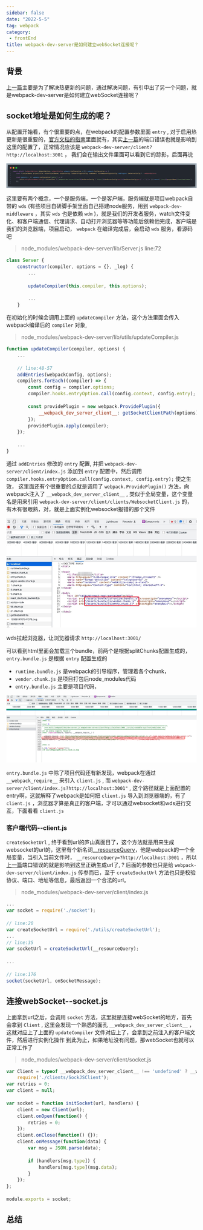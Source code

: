 ```yaml
---
sidebar: false
date: "2022-5-5"
tag: webpack
category: 
 - frontEnd  
title: webpack-dev-server是如何建立webSocket连接呢？
---
```


[pre]:./%E7%BB%99%E5%85%AC%E5%8F%B8%E9%A1%B9%E7%9B%AE%E5%8A%A0%E4%B8%8A%E7%83%AD%E6%9B%B4%E6%96%B0%E5%8A%9F%E8%83%BD.md

## 背景

[上一篇][pre]主要是为了解决热更新的问题，通过解决问题，有引申出了另一个问题，就是webpack-dev-server是如何建立webSocket连接呢？

## socket地址是如何生成的呢？

从配置开始看，有个很重要的点，在webpack的配置参数里面 `entry` , 对于启用热更新是很重要的，[官方文档的指南](https://webpack.docschina.org/guides/hot-module-replacement/#enabling-hmr)里面就有，其实[上一篇][pre]的端口错误也就是影响到这里的配置了，正常情况应该是 `webpack-dev-server/client?http://localhost:3001` ， 我们会在输出文件里面可以看到它的踪影，后面再说

![start](./img/fixHotUpdate-entry.png "图片地址")

这里要有两个概念，一个是服务端，一个是客户端，服务端就是项目webpack自带的 `wds` (有些项目自研脚手架里面自己搭建node服务，用到 `webpack-dev-middleware` ，其实 `wds` 也是依赖 `wdm` )，就是我们的开发者服务，watch文件变化、和客户端通信、代理请求、自动打开浏览器等等功能后依赖他完成，客户端是我们的浏览器端，项目启动， `webpack` 在编译完成后，会启动 `wds` 服务，看源码吧

> node_modules/webpack-dev-server/lib/Server.js line:72

```js
class Server {
    constructor(compiler, options = {}, _log) {
        ...

        updateCompiler(this.compiler, this.options);

        ...
    }
```

在初始化的时候会调用上面的 `updateCompiler` 方法，这个方法里面会传入webpack编译后的 `compiler` 对象, 

> node_modules/webpack-dev-server/lib/utils/updateCompiler.js 

```js
function updateCompiler(compiler, options) {
    ...

    // line:48-57
    addEntries(webpackConfig, options);
    compilers.forEach((compiler) => {
        const config = compiler.options;
        compiler.hooks.entryOption.call(config.context, config.entry);

        const providePlugin = new webpack.ProvidePlugin({
            __webpack_dev_server_client__: getSocketClientPath(options),
        });
        providePlugin.apply(compiler);
    });

    ...
}
```

通过 `addEntries` 修改的 `entry` 配置, 并把 `webpack-dev-server/client/index.js` 添加到 `entry` 配置中，然后调用 `compiler.hooks.entryOption.call(config.context, config.entry);` 使之生效，
这里面还有个很重要的点就是调用了 `webpack.ProvidePlugin()` 方法，向webpack注入了 `__webpack_dev_server_client__` , 类似于全局变量，这个变量名是用来引用 `webpack-dev-server/client/clients/WebsocketClient.js` 的，有木有很眼熟，对，就是上面实例化websocket报错的那个文件

![start](./img/fixHotUpdate-bundles.jpg "图片地址")

wds拉起浏览器，让浏览器请求 `http://localhost:3001/`

可以看到html里面会加载三个bundle，前两个是根据splitChunks配置生成的， `entry.bundle.js` 是根据 `entry` 配置生成的

* `runtime.bundle.js` 是webpack的引导程序，管理着各个chunk，
* `vender.chunk.js` 是项目打包后node_modules代码
* `entry.bundle.js` 主要是项目代码， 

![fixHotUpdate-entry-bundle-js](./img/fixHotUpdate-entry-bundle-js.png "图片地址")

  
`entry.bundle.js` 中除了项目代码还有新发现，webpack在通过 `__webpack_require__` 来引入 `client.js` , 而 `webpack-dev-server/client/index.js?http://localhost:3001"` , 这个路径就是上面配置的entry啊，这就解释了webpack是如何把 `client.js` 导入到浏览器端的，有了 `client.js` ，浏览器才算是真正的客户端，才可以通过websocket和wds进行交互，下面看看 `client.js`

### 客户端代码--client.js

`createSocketUrl` , 终于看到url的庐山真面目了，这个方法就是用来生成websocket的url的，这里有个新名词[__resourceQuery](https://webpack.docschina.org/api/module-variables/#__resourcequery-webpack-specific)，他是webpack的一个全局变量，当引入当前文件时， `__resourceQuery=?http://localhost:3001` ，所以[上一篇][pre]端口错误的就是影响到这里正确生成url了, ? 后面的参数也只是给 `webpack-dev-server/client/index.js` 传参而已，至于 `createSocketUrl` 方法也只是校验协议、端口、地址等信息，最后返回一个合法的url。

> node_modules/webpack-dev-server/client/index.js

```js
...
var socket = require('./socket');

// line:20
var createSocketUrl = require('./utils/createSocketUrl');
...
// line:35
var socketUrl = createSocketUrl(__resourceQuery);

...

// line:176
socket(socketUrl, onSocketMessage);
```

## 连接webSocket--socket.js

上面拿到url之后，会调用 `socket` 方法，这里就是连接webSocket的地方，首先会拿到 `Client` , 这里会发现一个熟悉的面孔 `__webpack_dev_server_client__` ，这就对应上了上面的 `updateCompiler` 文件对应上了，会拿到之前注入的客户端文件，然后进行实例化操作
到此为止，如果地址没有问题，那webSocket也就可以正常工作了

> node_modules/webpack-dev-server/client/socket.js

```js
var Client = typeof __webpack_dev_server_client__ !== 'undefined' ? __webpack_dev_server_client__ : // eslint-disable-next-line import/no-unresolved
    require('./clients/SockJSClient');
var retries = 0;
var client = null;

var socket = function initSocket(url, handlers) {
    client = new Client(url);
    client.onOpen(function() {
        retries = 0;
    });
    client.onClose(function() {});
    client.onMessage(function(data) {
        var msg = JSON.parse(data);

        if (handlers[msg.type]) {
            handlers[msg.type](msg.data);
        }
    });
};

module.exports = socket;
```

## 总结
